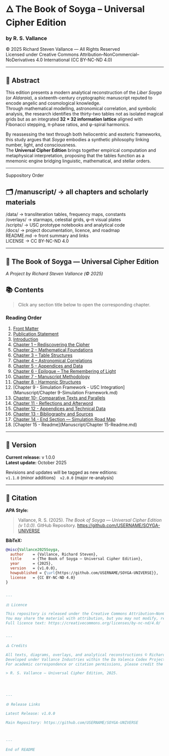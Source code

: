 # 🜂 The Book of Soyga – Universal Cipher Edition
### by R. S. Vallance  
© 2025 Richard Steven Vallance — All Rights Reserved  
Licensed under Creative Commons Attribution–NonCommercial–NoDerivatives 4.0 International (CC BY-NC-ND 4.0)

---

## 📖 Abstract
This edition presents a modern analytical reconstruction of the *Liber Soyga* (or *Aldaraia*), a sixteenth-century cryptographic manuscript reputed to encode angelic and cosmological knowledge.  
Through mathematical modelling, astronomical correlation, and symbolic analysis, the research identifies the thirty-two tables not as isolated magical grids but as an integrated **32 × 32 information lattice** aligned with Fibonacci stepping, π-phase ratios, and φ-spiral harmonics.  

By reassessing the text through both heliocentric and esoteric frameworks, this study argues that *Soyga* embodies a synthetic philosophy linking number, light, and consciousness.  
The **Universal Cipher Edition** brings together empirical computation and metaphysical interpretation, proposing that the tables function as a mnemonic engine bridging linguistic, mathematical, and stellar orders.

---
Suppository Order

## 🗂️ /manuscript/         → all chapters and scholarly materials  
/data/               → transliteration tables, frequency maps, constants  
/overlays/           → starmaps, celestial grids, φ–π visual plates  
/scripts/            → USC prototype notebooks and analytical code  
/docs/               → project documentation, licence, and roadmap  
README.md            → front summary and links  
LICENSE              → CC BY-NC-ND 4.0

---
## 📘 The Book of Soyga — Universal Cipher Edition  
*A Project by Richard Steven Vallance (© 2025)*  

## 📚 Contents
> Click any section title below to open the corresponding chapter.
> 
### Reading Order
1. [Front Matter](SOYGA-UNIVERSE/Manuscript/Front_Matter.md)
2. [Publication Statement](Manuscript/Publication_Statement.md)
3. [Introduction](Manuscript/Introduction.md)
4. [Chapter 1 – Rediscovering the Cipher](Manuscript/Chapter_1-Rediscovering_the_Cipher.md)
5. [Chapter 2 – Mathematical Foundations](Manuscript/Chapter_2-Mathematical_Foundations.md)
6. [Chapter 3 – Table Structures](Manuscript/Chapter_3-Table_Structures.md)
7. [Chapter 4 – Astronomical Correlations](Manuscript/Chapter_4-Astronomical_Correlations.md)
8. [Chapter 5 – Appendices and Data](Manuscript/Chapter_5-Appendices_and_Data.md)
9. [Chapter 6 - Epilogue – The Remembering of Light](Manuscript/Epilogue-The_Remembering_of_Light.md)
10. [Chapter 7 - Manuscript Methodology](Manuscript/Chapter_7-Manuscript_Methodology.md)
11. [Chapter 8 - Harmonic Structures](Manuscript/Chapter_8-Harmonic_Structures.md)
12. [Chapter 9 - Simulation Framework - USC Integration] (Manuscript/Chapter 9-Simulation Framework.md)
13. [Chapter 10- Comparative Texts and Parallels](Manuscript/Chapter_10-Comparative_Texts_and_Parallels.md)
14. [Chapter 11 - Reflections and Afterword](Manuscript/Chapter_11-Reflections_and_Afterword.md)
15. [Chapter 12 - Appendices and Technical Data](Manuscript/Chapter_12-Appendices_and_Technical_Data.md)
16. [Chapter 13 - Bibliography and Sources](Manuscript/Chapter_13-Bibliography_and_Sources.md)
17. [Chapter 14 - End Section — Simulation Road Map](Manuscript/Chapter_14-End_Section-Roadmap.md)
18. [Chapter 15 - Readme](Manuscript/Chapter 15-Readme.md)

---

## 🧭 Version
**Current release:** v 1.0.0  
**Latest update:** October 2025  

Revisions and updates will be tagged as new editions:  
`v1.1.0` (minor additions) `v2.0.0` (major re-analysis)

---

## 🧩 Citation
**APA Style:**  
> Vallance, R. S. (2025). *The Book of Soyga — Universal Cipher Edition (v 1.0.0).* GitHub Repository. https://github.com/USERNAME/SOYGA-UNIVERSE  

**BibTeX:**  
```bibtex
@misc{Vallance2025Soyga,
  author    = {Vallance, Richard Steven},
  title     = {The Book of Soyga — Universal Cipher Edition},
  year      = {2025},
  version   = {v1.0.0},
  howpublished = {\url{https://github.com/USERNAME/SOYGA-UNIVERSE}},
  license   = {CC BY-NC-ND 4.0}
}


---

⚖️ Licence

This repository is released under the Creative Commons Attribution–NonCommercial–NoDerivatives 4.0 International licence.
You may share the material with attribution, but you may not modify, remix, or use it commercially.
Full licence text: https://creativecommons.org/licenses/by-nc-nd/4.0/


---

🜛 Credits

All texts, diagrams, overlays, and analytical reconstructions © Richard Steven Vallance (2025).
Developed under Vallance Industries within the Da Valenca Codex Project.
For academic correspondence or citation permissions, please credit the author as:

> R. S. Vallance — Universal Cipher Edition, 2025.




---

🌐 Release Links

Latest Release: v1.0.0

Main Repository: https://github.com/USERNAME/SOYGA-UNIVERSE



---

End of README 

